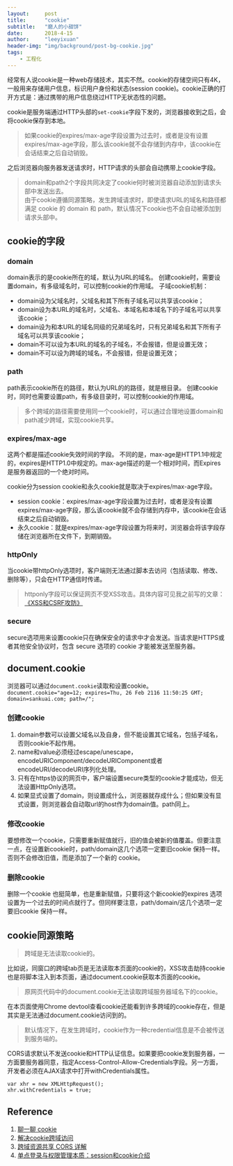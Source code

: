 ```yaml
---
layout:     post
title:      "cookie"
subtitle:   "磨人的小甜饼"
date:       2018-4-15
author:     "leeyixuan"
header-img: "img/background/post-bg-cookie.jpg"
tags:
    - 工程化
---
```






经常有人说cookie是一种web存储技术，其实不然。cookie的存储空间只有4K，一般用来存储用户信息，标识用户身份和状态(session cookie)。cookie正确的打开方式是：通过携带的用户信息绕过HTTP无状态性的问题。

cookie是服务端通过HTTP头部的`set-cookie`字段下发的，浏览器接收到之后，会将cookie保存到本地。
>如果cookie的expires/max-age字段设置为过去时，或者是没有设置expires/max-age字段，那么该cookie就不会存储到内存中，该cookie在会话结束之后自动销毁。

之后浏览器向服务器发送请求时，HTTP请求的头部会自动携带上cookie字段。
>domain和path2个字段共同决定了cookie何时被浏览器自动添加到请求头部中发送出去。   
>由于cookie遵循同源策略，发生跨域请求时，即使请求URL的域名和路径都满足 cookie 的 domain 和 path，默认情况下cookie也不会自动被添加到请求头部中。

## cookie的字段
### domain
domain表示的是cookie所在的域，默认为URL的域名。
创建cookie时，需要设置domain，有多级域名时，可以控制cookie的作用域。
子域cookie机制：
- domain设为父域名时，父域名和其下所有子域名可以共享该cookie；
- domain设为本URL的域名时，父域名、本域名和本域名下的子域名可以共享该cookie；
- domain设为和本URL的域名同级的兄弟域名时，只有兄弟域名和其下所有子域名可以共享该cookie；
- domain不可以设为本URL的域名的子域名，不会报错，但是设置无效；
- domain不可以设为跨域的域名，不会报错，但是设置无效；

### path
path表示cookie所在的路径，默认为URL的的路径，就是根目录。
创建cookie时，同时也需要设置path，有多级目录时，可以控制cookie的作用域。

>多个跨域的路径需要使用同一个cookie时，可以通过合理地设置domain和path减少跨域，实现cookie共享。

### expires/max-age
这两个都是描述cookie失效时间的字段。
不同的是，max-age是HTTP1.1中规定的，expires是HTTP1.0中规定的。max-age描述的是一个相对时间，而Expires是服务器返回的一个绝对时间。


cookie分为session cookie和永久cookie就是取决于expires/max-age字段。
- session cookie：expires/max-age字段设置为过去时，或者是没有设置expires/max-age字段，那么该cookie就不会存储到内存中，该cookie在会话结束之后自动销毁。
- 永久cookie：就是expires/max-age字段设置为将来时，浏览器会将该字段存储在浏览器所在文件下，到期销毁。

### httpOnly

当cookie带httpOnly选项时，客户端则无法通过脚本去访问（包括读取、修改、删除等），只会在HTTP通信时传递。
> httponly字段可以保证网页不受XSS攻击。具体内容可见我之前写的文章：
> [《XSS和CSRF攻防》](https://leeyixuan.github.io/2018/04/27/XSS/)

### secure
secure选项用来设置cookie只在确保安全的请求中才会发送。当请求是HTTPS或者其他安全协议时，包含 secure 选项的 cookie 才能被发送至服务器。

## document.cookie
浏览器可以通过`document.cookie`读取和设置cookie。   
`document.cookie="age=12; expires=Thu, 26 Feb 2116 11:50:25 GMT; domain=sankuai.com; path=/";`


### 创建cookie


1. domain参数可以设置父域名以及自身，但不能设置其它域名，包括子域名，否则cookie不起作用。
2. name和value必须经过escape/unescape，encodeURIComponent/decodeURIComponent或者encodeURI/decodeURI序列化处理。
3. 只有在https协议的网页中，客户端设置secure类型的cookie才能成功，但无法设置HttpOnly选项。
4. 如果显式设置了domain，则设置成什么，浏览器就存成什么；但如果没有显式设置，则浏览器会自动取url的host作为domain值。path同上。





### 修改cookie

要想修改一个cookie，只需要重新赋值就行，旧的值会被新的值覆盖。但要注意一点，在设置新cookie时，path/domain这几个选项一定要旧cookie 保持一样。否则不会修改旧值，而是添加了一个新的 cookie。

### 删除cookie

删除一个cookie 也挺简单，也是重新赋值，只要将这个新cookie的expires 选项设置为一个过去的时间点就行了。但同样要注意，path/domain/这几个选项一定要旧cookie 保持一样。

## cookie同源策略

> 跨域是无法读取cookie的。

比如说，同窗口的跨域tab页是无法读取本页面的cookie的，XSS攻击劫持cookie也是将脚本注入到本页面，通过document.cookie获取本页面的cookie。

> 原网页代码中的document.cookie无法读取跨域服务器域名下的cookie。

在本页面使用Chrome devtool查看cookie还能看到许多跨域的cookie存在，但是其实是无法通过document.cookie访问到的。

>默认情况下，在发生跨域时，cookie作为一种credential信息是不会被传送到服务端的。

CORS请求默认不发送cookie和HTTP认证信息。如果要把cookie发到服务器，一方面要服务器同意，指定Access-Control-Allow-Credentials字段。另一方面，开发者必须在AJAX请求中打开withCredentials属性。
```
var xhr = new XMLHttpRequest();
xhr.withCredentials = true;
```


## Reference
1. [聊一聊 cookie](https://segmentfault.com/a/1190000004556040)
2. [解决cookie跨域访问 ](http://www.cnblogs.com/hujunzheng/p/5744755.html)
3. [跨域资源共享 CORS 详解](http://www.ruanyifeng.com/blog/2016/04/cors.html)
4. [单点登录与权限管理本质：session和cookie介绍 ](https://juejin.im/post/5a958d8ff265da4e7b44d797)